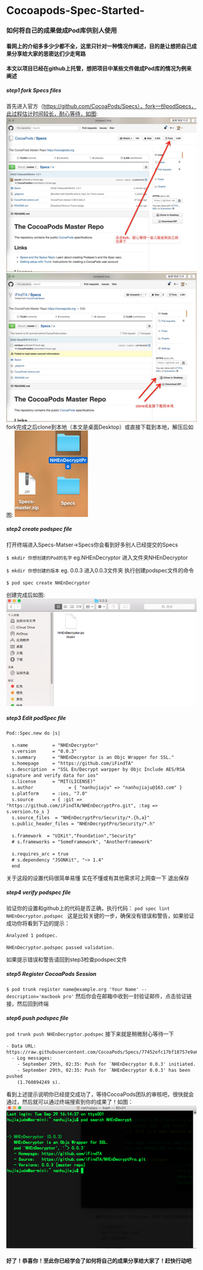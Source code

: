 # Cocoapods-Spec-Started-
### 如何将自己的成果做成Pod库供别人使用
#### 看网上的介绍多多少少都不全，这里只针对一种情况作阐述，目的是让想把自己成果分享给大家的思密达们少走弯路
#### 本文以项目已经在github上托管，想把项目中某些文件做成Pod库的情况为例来阐述
##### step1 fork Specs files
首先进入官方（https://github.com/CocoaPods/Specs），fork一份podSpecs，此过程估计时间较长，耐心等待，如图:
![image](https://github.com/iFindTA/screenshots/blob/master/podspec1.jpg)
![image](https://github.com/iFindTA/screenshots/blob/master/podspec2.jpg)
fork完成之后clone到本地（本文是桌面Desktop）或直接下载到本地，解压后如图:
![image](https://github.com/iFindTA/screenshots/blob/master/podspec0.png)
##### step2 create podspec file
打开终端进入Specs-Matser->Specs你会看到好多别人已经提交的Specs

`$ mkdir 你想创建的Pod的名字` eg.NHEnDecryptor
进入文件夹NHEnDecryptor

`$ mkdir 你想创建的版本` eg. 0.0.3
进入0.0.3文件夹 执行创建podspec文件的命令

`$ pod spec create NHEnDecryptor`

创建完成后如图:
![image](https://github.com/iFindTA/screenshots/blob/master/podspec3.png)
##### step3 Edit podSpec file
```
Pod::Spec.new do |s|

  s.name         = "NHEnDecryptor"
  s.version      = "0.0.3"
  s.summary      = "NHEnDecryptor is an Objc Wrapper for SSL."
  s.homepage     = "https://github.com/iFindTA"
  s.description  = "SSL En/Decrypt warpper by Objc Include AES/RSA signature and verify data for ios"
  s.license      = "MIT(LICENSE)"
  s.author             = { "nanhujiaju" => "nanhujiaju@163.com" }
  s.platform     = :ios, "7.0"
  s.source       = { :git => "https://github.com/iFindTA/NHEnDecryptPro.git", :tag => s.version.to_s }
  s.source_files  = "NHEnDecryptPro/Security/*.{h,a}"
  s.public_header_files = "NHEnDecryptPro/Security/*.h"

  s.framework  = "UIKit","Foundation","Security"
  # s.frameworks = "SomeFramework", "AnotherFramework"

  s.requires_arc = true
  # s.dependency "JSONKit", "~> 1.4"
  end

```
关于这段的设置代码很简单易懂 实在不懂或有其他需求可上网查一下
退出保存

##### step4 verify podspec file
验证你的设置和github上的代码是否正确，执行代码：
`pod spec lint NHEnDecryptor.podspec ` 
这是比较关键的一步，确保没有错误和警告，如果验证成功你将看到下边的提示：
```
Analyzed 1 podspec.

NHEnDecryptor.podspec passed validation.

```
如果提示错误和警告请回到step3检查podspec文件

##### step5 Register CocoaPods Session
`$ pod trunk register name@example.org 'Your Name' --description='macbook pro'`
然后你会在邮箱中收到一封验证邮件，点击验证链接，然后回到终端
##### step6 push podspec file
`pod trunk push NHEnDecryptor.podspec`
接下来就是稍微耐心等待一下
```
- Data URL: https://raw.githubusercontent.com/CocoaPods/Specs/77452efc17bf18757e9a6ab9b09d5a3d08b3f649/Specs/NHEnDecryptor/0.0.3/NHEnDecryptor.podspec.json
  - Log messages:
    - September 29th, 02:35: Push for `NHEnDecryptor 0.0.3' initiated.
    - September 29th, 02:35: Push for `NHEnDecryptor 0.0.3' has been pushed
    (1.760894249 s).

```
看到上述提示说明你已经提交成功了，等待CocoaPods团队的审核吧，很快就会通过，然后就可以通过终端搜索到你的成果了！如图：
![image](https://github.com/iFindTA/screenshots/blob/master/podspec4.png)

#### 好了！恭喜你！至此你已经学会了如何将自己的成果分享给大家了！赶快行动吧